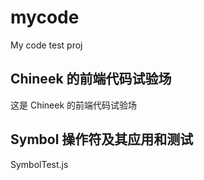 # mycode

My code test proj

## Chineek 的前端代码试验场

这是 Chineek 的前端代码试验场

## Symbol 操作符及其应用和测试

SymbolTest.js
